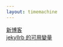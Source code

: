 ```yaml
---
layout: timemachine
---
```

[新博客](../2017/04/06/new-blog)  
[jekyllrb 的可用變量](../2017/04/06/jekyllrb-variables)
